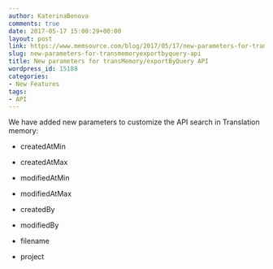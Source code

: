 ```yaml
---
author: KaterinaBenova
comments: true
date: 2017-05-17 15:00:29+00:00
layout: post
link: https://www.memsource.com/blog/2017/05/17/new-parameters-for-transmemoryexportbyquery-api/
slug: new-parameters-for-transmemoryexportbyquery-api
title: New parameters for transMemory/exportByQuery API
wordpress_id: 15188
categories:
- New Features
tags:
- API
---
```


We have added new parameters to customize the API search in Translation memory:



 	
  * createdAtMin

 	
  * createdAtMax

 	
  * modifiedAtMin

 	
  * modifiedAtMax

 	
  * createdBy

 	
  * modifiedBy

 	
  * filename

 	
  * project



